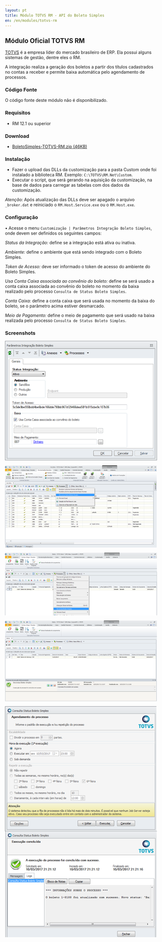 ```yaml
---
layout: pt
title: Módulo TOTVS RM - API do Boleto Simples
en: /en/modules/totvs-rm
---
```


## Módulo Oficial TOTVS RM

[TOTVS](https://www.totvs.com) é a empresa líder do mercado brasileiro de ERP. Ela possui alguns sistemas de gestão, dentre eles o RM.

A integração realiza a geração dos boletos a partir dos títulos cadastrados no contas a receber e permite baixa automática pelo agendamento de processos.

### Código Fonte

O código fonte deste módulo não é disponibilizado.

### Requisitos

* RM 12.1 ou superior

### Download

* [BoletoSimples-TOTVS-RM.zip (46KB)](/downloads/BoletoSimples-TOTVS-RM.zip)

### Instalação

*	Fazer o upload das DLLs da customização para a pasta Custom onde foi instalado a biblioteca RM. Exemplo: `C:\TOTVS\RM.Net\Custom`.
*	Executar o script, que será gerando na aquisição da customização, na base de dados para carregar as tabelas com dos dados da customização.

*Atenção:* Após atualização das DLLs deve ser apagado o arquivo `_broker.dat` e reiniciado o `RM.Host.Service.exe` ou o `RM.Host.exe`.

### Configuração

•	Acesse o menu `Customização | Parâmetros Integração Boleto Simples`, onde devem ser definidos os seguintes campos:

*Status da Integração:* define se a integração está ativa ou inativa.

*Ambiente:* define o ambiente que está sendo integrado com o Boleto Simples.

*Token de Acesso:* deve ser informado o token de acesso do ambiente do Boleto Simples.

*Usa Conta Caixa associada ao convênio do boleto:* define se será usado a conta caixa associada ao convênio do boleto no momento da baixa realizado pelo processo `Consulta de Status Boleto Simples`.

*Conta Caixa:* define a conta caixa que será usada no momento da baixa do boleto, se o parâmetro acima estiver desmarcado.

*Meio de Pagamento:* define o meio de pagamento que será usado na baixa realizada pelo processo `Consulta de Status Boleto Simples`.

### Screenshots

![](/img/modules/totvs-rm/screenshot-1.png)

![](/img/modules/totvs-rm/screenshot-2.png)

![](/img/modules/totvs-rm/screenshot-3.png)

![](/img/modules/totvs-rm/screenshot-4.png)

![](/img/modules/totvs-rm/screenshot-5.png)
